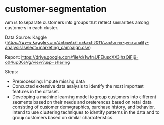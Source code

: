 # customer-segmentation
Aim is to separate customers into groups that reflect similarities among customers in each cluster.

Data Source: Kaggle (https://www.kaggle.com/datasets/imakash3011/customer-personality-analysis?select=marketing_campaign.csv)

Report: https://drive.google.com/file/d/1wfmUFEluscXX3ihzQiFj9-o94up36eVg/view?usp=sharing

Steps:
- Preprocessing: Impute missing data
- Conducted extensive data analysis to identify the most important features in the dataset.
- Developing a machine learning model to group customers into different segments based on their needs and preferences based on retail data consisting of customer demographics, purchase history, and behavior. Intend to use clustering techniques to identify patterns in the data and to group customers based on similar characteristics.

